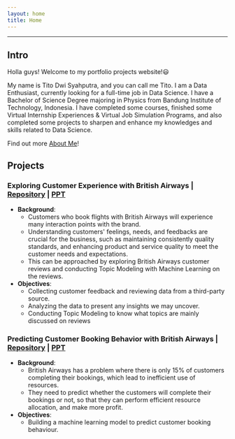 ```yaml
---
layout: home
title: Home
---
```


---

## **Intro**
Holla guys! Welcome to my portfolio projects website!😃

My name is Tito Dwi Syahputra, and you can call me Tito. I am a Data Enthusiast, currently looking for a full-time job in Data Science. I have a Bachelor of Science Degree majoring in Physics from Bandung Institute of Technology, Indonesia. I have completed some courses, finished some Virtual Internship Experiences & Virtual Job Simulation Programs, and also completed some projects to sharpen and enhance my knowledges and skills related to Data Science. 

Find out more [About Me](./about.html)!

## **Projects**
### **Exploring Customer Experience with British Airways** | [Repository](https://github.com/dstito/Exploring-Customer-Experience-and-Predicting-Customer-Booking-Behaviour/tree/main) | [PPT](https://docs.google.com/presentation/d/1-EPG0HIlWdc2jh0q8QjfmvrSY9bJp1u0xmGM26Phvj0/edit?usp=sharing) 
- **Background**:
   - Customers who book flights with British Airways will experience many interaction points with the brand.
   - Understanding customers' feelings, needs, and feedbacks are crucial for the business, such as maintaining consistently quality standards, and enhancing product and service quality to meet the customer needs and expectations.
   - This can be approached by exploring British Airways customer reviews and  conducting Topic Modeling with Machine Learning on the reviews.
- **Objectives**:
   - Collecting customer feedback and reviewing data from a third-party source.
   - Analyzing the data to present any insights we may uncover.
   - Conducting Topic Modeling to know what topics are mainly discussed on reviews

### **Predicting Customer Booking Behavior with British Airways** | [Repository](https://github.com/dstito/Exploring-Customer-Experience-and-Predicting-Customer-Booking-Behaviour/tree/main) | [PPT](https://docs.google.com/presentation/d/1pXEfyHdQfBVH0e-u-vuDZBDHJGHo-gCAMOchu9k7yo8/edit?usp=sharing)
- **Background**:
   - British Airways has a problem where there is only 15% of customers completing their bookings, which lead to inefficient use of resources.
   - They need to predict whether the customers will complete their bookings or not, so that they can perform efficient resource allocation, and make more profit.
- **Objectives**:
   - Building a machine learning model to predict customer booking behaviour.
